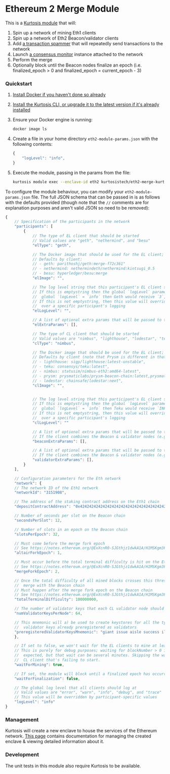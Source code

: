 Ethereum 2 Merge Module
=======================
This is a [Kurtosis module][module-docs] that will:

1. Spin up a network of mining Eth1 clients
1. Spin up a network of Eth2 Beacon/validator clients
1. Add [a transaction spammer](https://github.com/kurtosis-tech/tx-fuzz) that will repeatedly send transactions to the network
1. Launch [a consensus monitor](https://github.com/ralexstokes/ethereum_consensus_monitor) instance attached to the network
1. Perform the merge
1. Optionally block until the Beacon nodes finalize an epoch (i.e. finalized_epoch > 0 and finalized_epoch = current_epoch - 3)

### Quickstart
1. [Install Docker if you haven't done so already][docker-installation]
1. [Install the Kurtosis CLI, or upgrade it to the latest version if it's already installed][kurtosis-cli-installation]
1. Ensure your Docker engine is running:
    ```bash
    docker image ls
    ```
1. Create a file in your home directory `eth2-module-params.json` with the following contents:

    ```javascript
    {
        "logLevel": "info",
    }
    ```

1. Execute the module, passing in the params from the file:
    ```bash
    kurtosis module exec --enclave-id eth2 kurtosistech/eth2-merge-kurtosis-module --execute-params "$(cat ~/eth2-module-params.json)"
    ```

To configure the module behaviour, you can modify your `eth2-module-params.json` file. The full JSON schema that can be passed in is as follows with the defaults provided (though note that the `//` comments are for explanation purposes and aren't valid JSON so need to be removed):

```javascript
{
    // Specification of the participants in the network
    "participants": [
        {
            // The type of EL client that should be started
            // Valid values are "geth", "nethermind", and "besu"
            "elType": "geth",

            // The Docker image that should be used for the EL client; leave blank to use the default for the client type
            // Defaults by client:
            // - geth: parithoshj/geth:merge-f72c361"
            // - nethermind: nethermindeth/nethermind:kintsugi_0.5
            // - besu: hyperledger/besu:merge
            "elImage": "",

            // The log level string that this participant's EL client should log at
            // If this is emptystring then the global `logLevel` parameter's value will be translated into a string appropriate for the client (e.g. if
            //  global `logLevel` = `info` then Geth would receive `3`, Besu would receive `INFO`, etc.)
            // If this is not emptystring, then this value will override the global `logLevel` setting to allow for fine-grained control
            //  over a specific participant's logging
            "elLogLevel": "",

            // A list of optional extra params that will be passed to the EL client container for modifying its behaviour
            "elExtraParams": [],

            // The type of CL client that should be started
            // Valid values are "nimbus", "lighthouse", "lodestar", "teku", and "prysm"
            "clType": "nimbus",

            // The Docker image that should be used for the EL client; leave blank to use the default for the client type
            // Defaults by client (note that Prysm is different in that it requires two images - a Beacon and a validator - separated by a comma):
            // - lighthouse: sigp/lighthouse:latest-unstable",
            // - teku: consensys/teku:latest",
            // - nimbus: statusim/nimbus-eth2:amd64-latest",
            // - prysm: prysmaticlabs/prysm-beacon-chain:latest,prysmaticlabs/prysm-validator:latest",
            // - lodestar: chainsafe/lodestar:next",
            "clImage": "",


            // The log level string that this participant's EL client should log at
            // If this is emptystring then the global `logLevel` parameter's value will be translated into a string appropriate for the client (e.g. if
            //  global `logLevel` = `info` then Teku would receive `INFO`, Prysm would receive `info`, etc.)
            // If this is not emptystring, then this value will override the global `logLevel` setting to allow for fine-grained control
            //  over a specific participant's logging
            "clLogLevel": ""

            // A list of optional extra params that will be passed to the CL client Beacon container for modifying its behaviour
            // If the client combines the Beacon & validator nodes (e.g. Teku, Nimbus), then this list will be passed to the combined Beacon-validator node
            "beaconExtraParams": [],

            // A list of optional extra params that will be passed to the CL client validator container for modifying its behaviour
            // If the client combines the Beacon & validator nodes (e.g. Teku, Nimbus), then this list will also be passed to the combined Beacon-validator node
            "validatorExtraParams": [],
        }
    ],

    // Configuration parameters for the Eth network
    "network": {
	// The network ID of the Eth1 network
	"networkId": "3151908",

	// The address of the staking contract address on the Eth1 chain
	"depositContractAddress": "0x4242424242424242424242424242424242424242",

	// Number of seconds per slot on the Beacon chain
	"secondsPerSlot": 12,

	// Number of slots in an epoch on the Beacon chain
	"slotsPerEpoch": 32,

	// Must come before the merge fork epoch
	// See https://notes.ethereum.org/@ExXcnR0-SJGthjz1dwkA1A/H1MSKgm3F
	"altairForkEpoch": 1,

	// Must occur before the total terminal difficulty is hit on the Eth1 chain
	// See https://notes.ethereum.org/@ExXcnR0-SJGthjz1dwkA1A/H1MSKgm3F
	"mergeForkEpoch": 2,

	// Once the total difficulty of all mined blocks crosses this threshold, the Eth1 chain will
	//  merge with the Beacon chain
	// Must happen after the merge fork epoch on the Beacon chain
	// See https://notes.ethereum.org/@ExXcnR0-SJGthjz1dwkA1A/H1MSKgm3F
	"totalTerminalDifficulty": 100000000,

	// The number of validator keys that each CL validator node should get
	"numValidatorKeysPerNode": 64,

	// This mnemonic will a) be used to create keystores for all the types of validators that we have and b) be used to generate a CL genesis.ssz that has the children
	//  validator keys already preregistered as validators
	"preregisteredValidatorKeysMnemonic": "giant issue aisle success illegal bike spike question tent bar rely arctic volcano long crawl hungry vocal artwork sniff fantasy very lucky have athlete"
    },

    // If set to false, we won't wait for the EL clients to mine at least 1 block before proceeding with adding the CL clients
    // This is purely for debug purposes; waiting for blockNumber > 0 is required for the CL network to behave as
    //  expected, but that wait can be several minutes. Skipping the wait can be a good way to shorten the debug loop on a
    //  CL client that's failing to start.
    "waitForMining": true,

    // If set, the module will block until a finalized epoch has occurred
    "waitForFinalization": false,

    // The global log level that all clients should log at
    // Valid values are "error", "warn", "info", "debug", and "trace"
    // This value will be overridden by participant-specific values
    "logLevel": "info"
}
```

### Management
Kurtosis will create a new enclave to house the services of the Ethereum network. [This page][using-the-cli] contains documentation for managing the created enclave & viewing detailed information about it.

<!-- Only links below here -->
[docker-installation]: https://docs.docker.com/get-docker/
[kurtosis-cli-installation]: https://docs.kurtosistech.com/installation.html
[module-docs]: https://docs.kurtosistech.com/modules.html
[using-the-cli]: https://docs.kurtosistech.com/using-the-cli.html

### Development
The unit tests in this module also require Kurtosis to be available.
